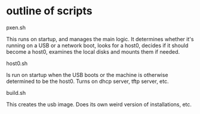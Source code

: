 # outline of scripts

pxen.sh

This runs on startup, and manages the main logic. It determines whether it's 
running on a USB or a network boot, looks for a host0, decides if it should
become a host0, examines the local disks and mounts them if needed.

host0.sh

Is run on startup when the USB boots or the machine is otherwise determined to 
be the host0. Turns on dhcp server, tftp server, etc. 

build.sh

This creates the usb image. Does its own weird version of installations, etc.
